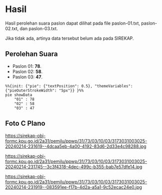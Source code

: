 # Hasil

Hasil perolehan suara paslon dapat dilihat pada file paslon-01.txt, paslon-02.txt, dan paslon-03.txt.

Jika tidak ada, artinya data tersebut belum ada pada SIREKAP.

## Perolehan Suara

 * Paslon 01: **78**.
 * Paslon 02: **58**.
 * Paslon 03: **47**.

```mermaid
%%{init: {"pie": {"textPosition": 0.5}, "themeVariables": {"pieOuterStrokeWidth": "5px"}} }%%
pie showData
    "01" : 78
    "02" : 58
    "03" : 47
```
## Foto C Plano

https://sirekap-obj-formc.kpu.go.id/2a31/pemilu/ppwp/31/73/03/10/03/3173031003025-20240214-231619--4dcaa5eb-4a00-4192-83d6-2d33e4c98288.jpg

https://sirekap-obj-formc.kpu.go.id/2a31/pemilu/ppwp/31/73/03/10/03/3173031003025-20240214-231745--3c3f4318-4dec-499c-b355-bab7e57dfe14.jpg

https://sirekap-obj-formc.kpu.go.id/2a31/pemilu/ppwp/31/73/03/10/03/3173031003025-20240214-231919--083591ee-f17b-4d2a-a5a1-9c52ecac24e0.jpg
